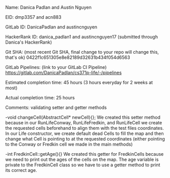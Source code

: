 Name: Danica Padlan and Austin Nguyen


EID: dmp3357 and acn883


GitLab ID: DanicaPadlan and austincnguyen


HackerRank ID: danica_padlan1 and austincnguyen17 (submitted through Danica's HackerRank)


Git SHA: (most recent Git SHA, final change to your repo will change this, that's ok) 0422f1c651305e8e82189d32631b434f054d6563


GitLab Pipelines: (link to your GitLab CI Pipeline) https://gitlab.com/DanicaPadlan/cs371p-life/-/pipelines


Estimated completion time: 45 hours (3 hours everyday for 2 weeks at most)


Actual completion time: 25 hours


Comments: validating setter and getter methods

-void changeCell(AbstractCell* newCell){};
We created this setter method because in our RunLifeConway, RunLifeFredkin, and RunLifeCell we create the requested cells beforehand to align them with the test files coordinates. In our Life constructor, we create default dead Cells to fill the map and then change what Cell is pointing to at the requested coordinates (either pointing to the Conway or Fredkin cell we made in the main methods)

-int FredkinCell::getAge(){}
We created this getter for FredkinCells because we need to print out the ages of the cells on the map. The age variable is private to the FredkinCell class so we have to use a getter method to print its correct age.
